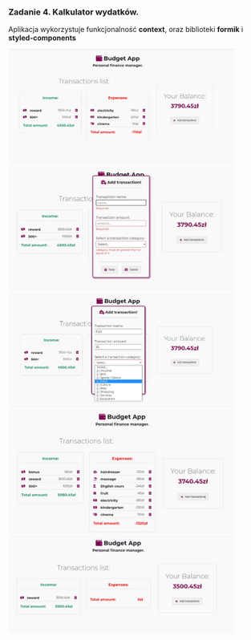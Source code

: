 <h3>Zadanie 4. Kalkulator wydatków. </h3>
<p>Aplikacja wykorzystuje funkcjonalność <b>context</b>, oraz biblioteki <b>formik</b> i <b>styled-components</b> </p>
<img src="demo1.jpg" alt="Formularz" width="450px">
<img src="demo2.jpg" alt="Formularz" width="450px">
<img src="demo3.jpg" alt="Formularz" width="450px">
<img src="demo4.jpg" alt="Formularz" width="450px">
<img src="demo5.jpg" alt="Formularz" width="450px">
